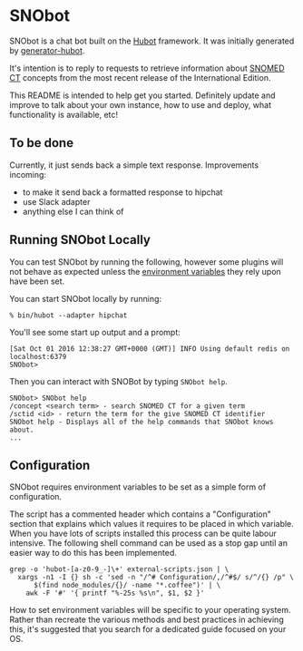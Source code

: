 # SNObot

SNObot is a chat bot built on the [Hubot] framework. It was initially generated by [generator-hubot].

It's intention is to reply to requests to retrieve information about [SNOMED CT] concepts from the most recent release of the International Edition.

This README is intended to help get you started. Definitely update and improve to talk about your own instance, how to use and deploy, what functionality is available, etc!

## To be done

Currently, it just sends back a simple text response. Improvements incoming:

- to make it send back a formatted response to hipchat
- use Slack adapter
- anything else I can think of

## Running SNObot Locally

You can test SNObot by running the following, however some plugins will not behave as expected unless the [environment variables](#configuration) they rely upon have been set.

You can start SNObot locally by running:

```
% bin/hubot --adapter hipchat
```

You'll see some start up output and a prompt:

```
[Sat Oct 01 2016 12:38:27 GMT+0000 (GMT)] INFO Using default redis on localhost:6379
SNObot>
```

Then you can interact with SNOBot by typing `SNObot help`.

```
SNObot> SNObot help
/concept <search term> - search SNOMED CT for a given term
/sctid <id> - return the term for the give SNOMED CT identifier
SNObot help - Displays all of the help commands that SNObot knows about.
...
```

## Configuration

SNObot requires environment variables to be set as a simple form of configuration.

The script has a commented header which contains a "Configuration" section that explains which values it requires to be placed in which variable. When you have lots of scripts installed this process can be quite labour intensive. The following shell command can be used as a stop gap until an easier way to do this has been implemented.

```
grep -o 'hubot-[a-z0-9_-]\+' external-scripts.json | \
  xargs -n1 -I {} sh -c 'sed -n "/^# Configuration/,/^#$/ s/^/{} /p" \
      $(find node_modules/{}/ -name "*.coffee")' | \
    awk -F '#' '{ printf "%-25s %s\n", $1, $2 }'
```

How to set environment variables will be specific to your operating system. Rather than recreate the various methods and best practices in achieving this, it's suggested that you search for a dedicated guide focused on your OS.

[generator-hubot]: https://github.com/github/generator-hubot
[hubot]: http://hubot.github.com
[snomed ct]: http://www.ihtsdo.org

